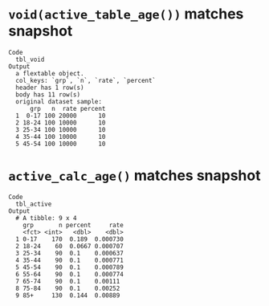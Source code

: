 # `void(active_table_age())` matches snapshot

    Code
      tbl_void
    Output
      a flextable object.
      col_keys: `grp`, `n`, `rate`, `percent` 
      header has 1 row(s) 
      body has 11 row(s) 
      original dataset sample: 
          grp   n  rate percent
      1  0-17 100 20000      10
      2 18-24 100 10000      10
      3 25-34 100 10000      10
      4 35-44 100 10000      10
      5 45-54 100 10000      10

# `active_calc_age()` matches snapshot

    Code
      tbl_active
    Output
      # A tibble: 9 x 4
        grp       n percent     rate
        <fct> <int>   <dbl>    <dbl>
      1 0-17    170  0.189  0.000730
      2 18-24    60  0.0667 0.000707
      3 25-34    90  0.1    0.000637
      4 35-44    90  0.1    0.000771
      5 45-54    90  0.1    0.000789
      6 55-64    90  0.1    0.000774
      7 65-74    90  0.1    0.00111 
      8 75-84    90  0.1    0.00252 
      9 85+     130  0.144  0.00889 

